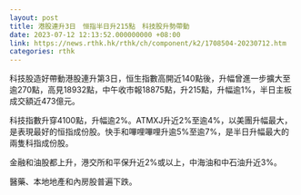 ```yaml
---
layout: post
title: 港股連升3日　恒指半日升215點　科技股升勢帶動
date: 2023-07-12 12:13:52.000000000 +08:00
link: https://news.rthk.hk/rthk/ch/component/k2/1708504-20230712.htm
categories: rthk
---
```


科技股造好帶動港股連升第3日，恒生指數高開近140點後，升幅曾進一步擴大至逾270點，高見18932點，中午收市報18875點，升215點，升幅逾1%，半日主板成交額近473億元。

科技指數升穿4100點，升幅逾2%。ATMXJ升近2%至逾4%，以美團升幅最大，是表現最好的恒指成份股。快手和嗶哩嗶哩升逾5%至逾7%，是半日升幅最大的兩隻科指成份股。

金融和油股都上升，港交所和平保升近2%或以上，中海油和中石油升近3%。

醫藥、本地地產和內房股普遍下跌。
